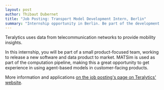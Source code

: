 ```yaml
---
layout: post
author: Thibaut Dubernet
title: "Job Posting: Transport Model Development Intern, Berlin"
summary: "Internship opportunity in Berlin. Be part of the development of a new product in a small multidisciplinary team."
---
```


Teralytics uses data from telecommunication networks to provide mobility insights.

In this internship, you will be part of a small product-focused team, working to release a new software and data product to market.
MATSim is used as part of the computation pipeline, making this a great opportunity to get experience in using agent-based models in customer-facing products.

More information and applications [on the job posting's page on Teralytics' website](https://www.teralytics.net/jobs/?gh_jid=3216198).

